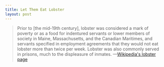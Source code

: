 ```yaml
---
title: Let Them Eat Lobster
layout: post
---
```


> Prior to \[the mid-19th century\], lobster was considered a mark of poverty or as a food for indentured servants or lower members of society in Maine, Massachusetts, and the Canadian Maritimes, and servants specified in employment agreements that they would not eat lobster more than twice per week. Lobster was also commonly served in prisons, much to the displeasure of inmates.
<span id="quote-attribute">—<a href="http://en.wikipedia.org/wiki/Lobster#History">Wikipedia's lobster page</a></span>

